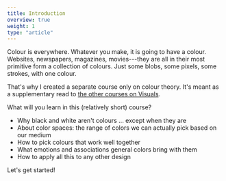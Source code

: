 ```yaml
---
title: Introduction
overview: true
weight: 1
type: "article"
---
```


Colour is everywhere. Whatever you make, it is going to have a colour. Websites, newspapers, magazines, movies---they are all in their most primitive form a collection of colours. Just some blobs, some pixels, some strokes, with one colour.

That's why I created a separate course only on colour theory. It's meant as a supplementary read to [the other courses on Visuals](/tutorials/visuals/).

What will you learn in this (relatively short) course?

* Why black and white aren't colours ... except when they are
* About color spaces: the range of colors we can actually pick based on our medium
* How to pick colours that work well together
* What emotions and associations general colors bring with them
* How to apply all this to any other design

Let's get started!
